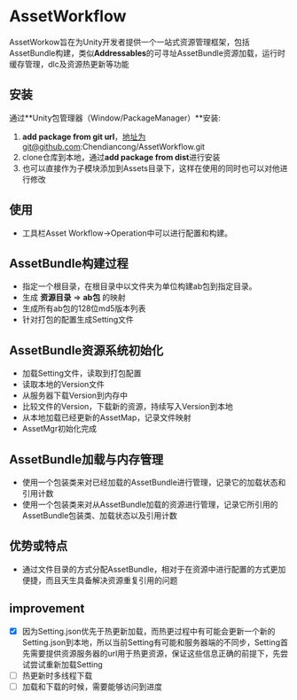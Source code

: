 # AssetWorkflow
AssetWorkow旨在为Unity开发者提供一个一站式资源管理框架，包括AssetBundle构建，类似**Addressables**的可寻址AssetBundle资源加载，运行时缓存管理，dlc及资源热更新等功能

## 安装
通过**Unity包管理器（Window/PackageManager）**安装:   
1. **add package from git url**，地址为git@github.com:Chendiancong/AssetWorkflow.git
2. clone仓库到本地，通过**add package from dist**进行安装
3. 也可以直接作为子模块添加到Assets目录下，这样在使用的同时也可以对他进行修改

## 使用
- 工具栏Asset Workflow->Operation中可以进行配置和构建。

## AssetBundle构建过程
- 指定一个根目录，在根目录中以文件夹为单位构建ab包到指定目录。
- 生成 __资源目录__ => __ab包__ 的映射
- 生成所有ab包的128位md5版本列表
- 针对打包的配置生成Setting文件

## AssetBundle资源系统初始化
- 加载Setting文件，读取到打包配置
- 读取本地的Version文件
- 从服务器下载Version到内存中
- 比较文件的Version，下载新的资源，持续写入Version到本地
- 从本地加载已经更新的AssetMap，记录文件映射
- AssetMgr初始化完成

## AssetBundle加载与内存管理
- 使用一个包装类来对已经加载的AssetBundle进行管理，记录它的加载状态和引用计数
- 使用一个包装类来对从AssetBundle加载的资源进行管理，记录它所引用的AssetBundle包装类、加载状态以及引用计数

## 优势或特点
- 通过文件目录的方式分配AssetBundle，相对于在资源中进行配置的方式更加便捷，而且天生具备解决资源重复引用的问题

## improvement
- [x] 因为Setting.json优先于热更新加载，而热更过程中有可能会更新一个新的Setting.json到本地，所以当前Setting有可能和服务器端的不同步，Setting首先需要提供资源服务器的url用于热更资源，保证这些信息正确的前提下，先尝试尝试重新加载Setting
- [ ] 热更新时多线程下载
- [ ] 加载和下载的时候，需要能够访问到进度